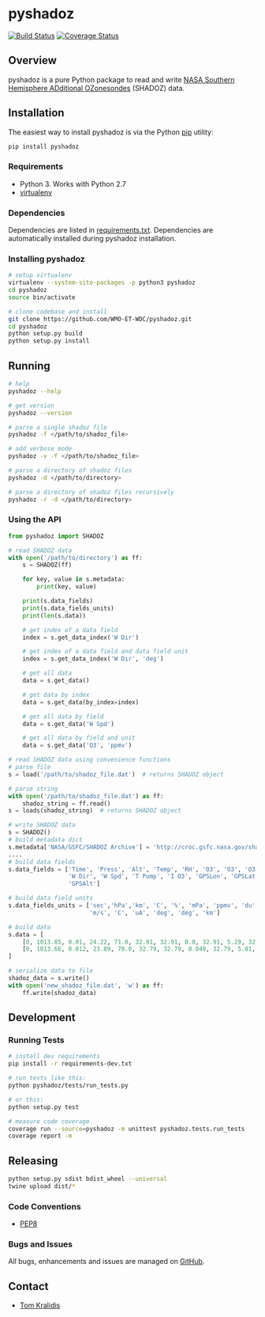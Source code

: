 # pyshadoz

[![Build Status](https://travis-ci.org/WMO-ET-WDC/pyshadoz.png)](https://travis-ci.org/WMO-ET-WDC/pyshadoz)
[![Coverage Status](https://coveralls.io/repos/github/WMO-ET-WDC/pyshadoz/badge.svg?branch=master)](https://coveralls.io/github/WMO-ET-WDC/pyshadoz?branch=master)

## Overview

pyshadoz is a pure Python package to read and write [NASA Southern Hemisphere
ADditional OZonesondes](https://tropo.gsfc.nasa.gov/shadoz/) (SHADOZ) data.


## Installation

The easiest way to install pyshadoz is via the Python [pip](https://pip.pypa.io/en/stable/)
utility:

```bash
pip install pyshadoz
```

### Requirements
- Python 3.  Works with Python 2.7
- [virtualenv](https://virtualenv.pypa.io/)

### Dependencies
Dependencies are listed in [requirements.txt](requirements.txt). Dependencies
are automatically installed during pyshadoz installation.

### Installing pyshadoz

```bash
# setup virtualenv
virtualenv --system-site-packages -p python3 pyshadoz
cd pyshadoz
source bin/activate

# clone codebase and install
git clone https://github.com/WMO-ET-WDC/pyshadoz.git
cd pyshadoz
python setup.py build
python setup.py install
```

## Running

```bash
# help
pyshadoz --help

# get version
pyshadoz --version

# parse a single shadoz file
pyshadoz -f </path/to/shadoz_file>

# add verbose mode
pyshadoz -v -f </path/to/shadoz_file>

# parse a directory of shadoz files
pyshadoz -d </path/to/directory>

# parse a directory of shadoz files recursively
pyshadoz -r -d </path/to/directory>
```

### Using the API
```python
from pyshadoz import SHADOZ

# read SHADOZ data
with open('/path/to/directory') as ff:
    s = SHADOZ(ff)

    for key, value in s.metadata:
        print(key, value)

    print(s.data_fields)
    print(s.data_fields_units)
    print(len(s.data))

    # get index of a data field
    index = s.get_data_index('W Dir')

    # get index of a data field and data field unit
    index = s.get_data_index('W Dir', 'deg')

    # get all data
    data = s.get_data()

    # get data by index
    data = s.get_data(by_index=index)

    # get all data by field
    data = s.get_data('W Spd')

    # get all data by field and unit
    data = s.get_data('O3', 'ppmv')

# read SHADOZ data using convenience functions
# parse file
s = load('/path/to/shadoz_file.dat')  # returns SHADOZ object

# parse string
with open('/path/to/shadoz_file.dat') as ff:
    shadoz_string = ff.read()
s = loads(shadoz_string)  # returns SHADOZ object

# write SHADOZ data
s = SHADOZ()
# build metadata dict
s.metadata['NASA/GSFC/SHADOZ Archive'] = 'http://croc.gsfc.nasa.gov/shadoz'
....
# build data fields
s.data_fields = ['Time', 'Press', 'Alt', 'Temp', 'RH', 'O3', 'O3', 'O3',
                 'W Dir', 'W Spd', 'T Pump', 'I O3', 'GPSLon', 'GPSLat',
                 'GPSAlt']

# build data field units
s.data_fields_units = ['sec','hPa','km', 'C', '%', 'mPa', 'ppmv', 'du', 'deg',
                       'm/s', 'C', 'uA', 'deg', 'deg', 'km']

# build data
s.data = [
    [0, 1013.85, 0.01, 24.22, 71.0, 32.91, 32.91, 0.0, 32.91, 5.29, 32.91, 9000.0, -155.049, 19.717, 0.041],
    [0, 1013.66, 0.012, 23.89, 70.0, 32.79, 32.79, 0.049, 32.79, 5.01, 32.79, 9000.0, -155.049, 19.717, 0.045]
]

# serialize data to file
shadoz_data = s.write()
with open('new_shadoz_file.dat', 'w') as ff:
    ff.write(shadoz_data)
```

## Development

### Running Tests

```bash
# install dev requirements
pip install -r requirements-dev.txt

# run tests like this:
python pyshadoz/tests/run_tests.py

# or this:
python setup.py test

# measure code coverage
coverage run --source=pyshadoz -m unittest pyshadoz.tests.run_tests
coverage report -m
```

## Releasing

```bash
python setup.py sdist bdist_wheel --universal
twine upload dist/*
```

### Code Conventions

* [PEP8](https://www.python.org/dev/peps/pep-0008)

### Bugs and Issues

All bugs, enhancements and issues are managed on [GitHub](https://github.com/WMO-ET-WDC/pyshadoz/issues).

## Contact

* [Tom Kralidis](https://github.com/tomkralidis)
